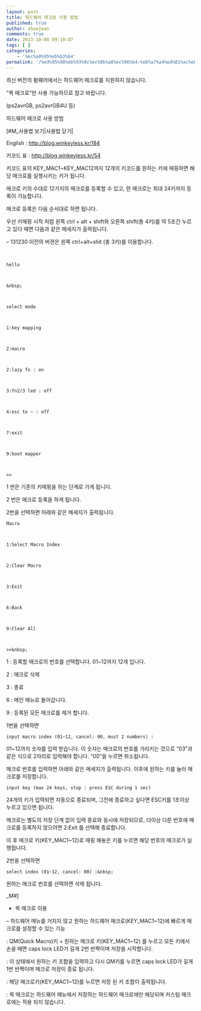 ```yaml
---
layout: post
title: 하드웨어 매크로 사용 방법
published: true
author: showjean
comments: true
date: 2013-10-08 09:10:07
tags: [ ]
categories:
    - '%ec%a0%95%eb%b3%b4'
permalink: '/%ed%95%98%eb%93%9c%ec%9b%a8%ec%96%b4-%eb%a7%a4%ed%81%ac%eb%a1%9c-%ec%82%ac%ec%9a%a9-%eb%b0%a9%eb%b2%95'
---
```

최신 버전의 펌웨어에서는 하드웨어 매크로를 지원하지 않습니다.

&#8220;퀵 매크로&#8221;만 사용 가능하므로 참고 바랍니다.

(ps2avrGB, ps2avrGB4U 등)



하드웨어 매크로 사용 방법



[#M_사용법 보기|사용법 닫기|

English :&nbsp;http://blog.winkeyless.kr/184





  키코드 표 :&nbsp;http://blog.winkeyless.kr/54






  키코드 표의 KEY_MAC1~KEY_MAC12까지 12개의 키코드를 원하는 키에 매핑하면 해당 매크로를 실행시키는 키가 됩니다.






  매크로 키의 수대로 12가지의 매크로를 등록할 수 있고, 한 매크로는 최대 24키까지 등록이 가능합니다.&nbsp;












  매크로 등록은 다음 순서대로 하면 됩니다.






  우선 키매핑 시작 처럼 왼쪽 ctrl + alt + shift와 오른쪽 shift(총 4키)를 약 5초간 누르고 있다 떼면 다음과 같은 메세지가 출력됩니다.



  &#8211; 131230 이전의 버젼은 왼쪽 ctrl+alt+shit (총 3키)를 이용합니다.



  &nbsp;



  
    hello
  
  
  
    &nbsp;
  
  
  
    select mode
  
  
  
    1:key mapping
  
  
  
    2:macro
  
  
  
    2:lazy fn : on
  
  
  
    3:fn2/3 led : off
  
  
  
    4:esc to ~ : off
  
  
  
    7:exit
  
  
  
    9:boot mapper
  
  
  
    >>
  



  1 번은 기존의 키매핑을 하는 단계로 가게 됩니다.



  2 번은 매크로 등록을 하게 됩니다.






  2번을 선택하면 아래와 같은 메세지가 출력됩니다.






  
    Macro
  
  
  
    1:Select Macro Index
  
  
  
    2:Clear Macro
  
  
  
    3:Exit
  
  
  
    6:Back
  
  
  
    9:Clear All
  
  
  
    >>&nbsp;
  



  1 : 등록할 매크로의 번호를 선택합니다. 01~12까지 12개 입니다.



  2 : 매크로 삭제



  3 : 종료



  6 : 메인 메뉴로 돌아갑니다.



  9 : 등록된 모든 매크로를 제거 합니다.






  1번을 선택하면



  
    input macro index (01~12, cancel: 00, must 2 numbers) :
  



  01~12까지 숫자를 입력 받습니다. 이 숫자는 매크로의 번호를 가리키는 것으로 &#8220;03&#8221;과 같은 식으로 2자리로 입력해야 합니다. &#8220;00&#8221;을 누르면 취소됩니다.






  매크로 번호를 입력하면 아래와 같은 메세지가 출력됩니다. 이후에 원하는 키를 눌러 매크로를 저장합니다.



  
    input key (max 24 keys, stop : press ESC during 1 sec)
  






  24개의 키가 입력되면 자동으로 종료되며, 그전에 종료하고 싶다면 ESC키를 1초이상 누르고 있으면 됩니다.






  매크로는 별도의 저장 단계 없이 입력 종료와 동시에 저장되므로, 더이상 다른 번호에 매크로를 등록하지 않으려면 2:Exit 를 선택해 종료합니다.









  이 후 매크로 키(KEY_MAC1~12)로 매핑 해놓은 키를 누르면 해당 번호의 매크로가 실행됩니다.









  2번을 선택하면



  
    select index (01~12, cancel: 00) :&nbsp;
  



  원하는 매크로 번호를 선택하면 삭제 됩니다.


_M#]





* 퀵 매크로 이용

&#8211; 하드웨어&nbsp;메뉴를 거치지 않고 원하는 하드웨어 매크로(KEY_MAC1~12)에 빠르게 매크로를 설정할 수 있는 기능

: QM(Quick Macro)키 + 원하는 매크로 키(KEY_MAC1~12) 를 누르고 모든 키에서 손을 떼면 caps lock LED가 길게 2번 반짝이며 저장을 시작합니다.

: 이 상태에서 원하는 키 조합을 입력하고 다시 QM키를 누르면 caps lock LED가 길게 1번 반짝이며 매크로 저장이 종료 됩니다.

: 해당 매크로키(KEY_MAC1~12)를 누르면 저장 된 키 조합이 출력됩니다.

: 퀵 매크로는 하드웨어 메뉴에서 저장하는 하드웨어 매크로에만 해당되며 커스텀 매크로에는 적용 되지 않습니다.